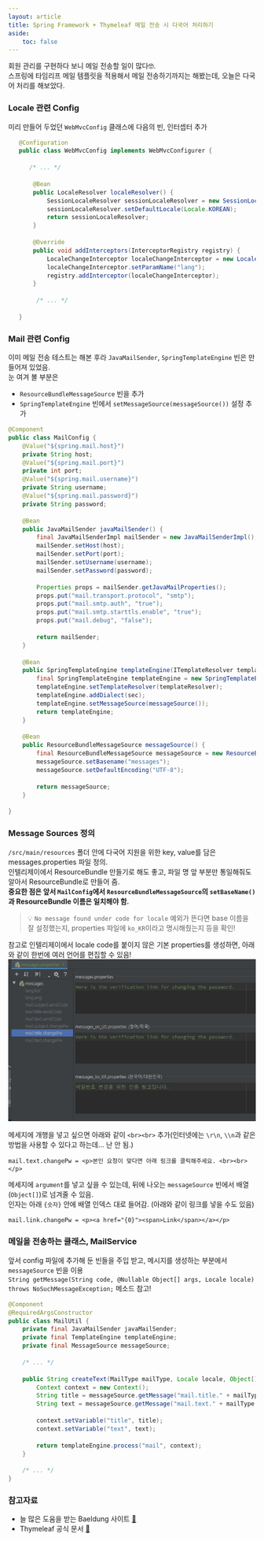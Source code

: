 ```yaml
---
layout: article
title: Spring Framework + Thymeleaf 메일 전송 시 다국어 처리하기
aside:
    toc: false
---
```


회원 관리를 구현하다 보니 메일 전송할 일이 많다🤓. <br/>
스프링에 타임리프 메일 템플릿을 적용해서 메일 전송하기까지는 해봤는데, 오늘은 다국어 처리를 해보았다.

### Locale 관련 Config
미리 만들어 두었던 `WebMvcConfig` 클래스에 다음의 빈, 인터셉터 추가
```java
   @Configuration
   public class WebMvcConfig implements WebMvcConfigurer {

      /* ... */

       @Bean
       public LocaleResolver localeResolver() {
           SessionLocaleResolver sessionLocaleResolver = new SessionLocaleResolver();
           sessionLocaleResolver.setDefaultLocale(Locale.KOREAN);
           return sessionLocaleResolver;
       }

       @Override
       public void addInterceptors(InterceptorRegistry registry) {
           LocaleChangeInterceptor localeChangeInterceptor = new LocaleChangeInterceptor();
           localeChangeInterceptor.setParamName("lang");
           registry.addInterceptor(localeChangeInterceptor);
       }

        /* ... */

   }
```

### Mail 관련 Config
이미 메일 전송 테스트는 해본 후라 `JavaMailSender`, `SpringTemplateEngine` 빈은 만들어져 있었음. <br/>
눈 여겨 볼 부분은
+ `ResourceBundleMessageSource` 빈을 추가
+ `SpringTemplateEngine` 빈에서 `setMessageSource(messageSource())` 설정 추가

```java
@Component
public class MailConfig {
    @Value("${spring.mail.host}")
    private String host;
    @Value("${spring.mail.port}")
    private int port;
    @Value("${spring.mail.username}")
    private String username;
    @Value("${spring.mail.password}")
    private String password;

    @Bean
    public JavaMailSender javaMailSender() {
        final JavaMailSenderImpl mailSender = new JavaMailSenderImpl();
        mailSender.setHost(host);
        mailSender.setPort(port);
        mailSender.setUsername(username);
        mailSender.setPassword(password);

        Properties props = mailSender.getJavaMailProperties();
        props.put("mail.transport.protocol", "smtp");
        props.put("mail.smtp.auth", "true");
        props.put("mail.smtp.starttls.enable", "true");
        props.put("mail.debug", "false");

        return mailSender;
    }

    @Bean
    public SpringTemplateEngine templateEngine(ITemplateResolver templateResolver, SpringSecurityDialect sec) {
        final SpringTemplateEngine templateEngine = new SpringTemplateEngine();
        templateEngine.setTemplateResolver(templateResolver);
        templateEngine.addDialect(sec);
        templateEngine.setMessageSource(messageSource());
        return templateEngine;
    }

    @Bean
    public ResourceBundleMessageSource messageSource() {
        final ResourceBundleMessageSource messageSource = new ResourceBundleMessageSource();
        messageSource.setBasename("messages");
        messageSource.setDefaultEncoding("UTF-8");

        return messageSource;
    }

}
```

### Message Sources 정의
`/src/main/resources` 폴더 안에 다국어 지원을 위한 key, value를 담은 messages.properties 파일 정의. <br/>
인텔리제이에서 ResourceBundle 만들기로 해도 좋고, 파일 명 앞 부분만 통일해줘도 알아서 ResourceBundle로 만들어 줌. <br/>
**중요한 점은 앞서 `MailConfig`에서 `ResourceBundleMessageSource`의 `setBaseName()`과 ResourceBundle 이름은 일치해야 함. <br/>**
> 💡 `No message found under code for locale` 예외가 뜬다면 base 이름을 잘 설정했는지, properties 파일에 `ko_KR`이라고 명시해줬는지 등을 확인!

참고로 인텔리제이에서 locale code를 붙이지 않은 기본 properties를 생성하면, 아래와 같이 한번에 여러 언어를 편집할 수 있음! <br/>
![messages.properties](/assets/images/til/2021-02-15_1.png) <br/>

메세지에 개행을 넣고 싶으면 아래와 같이 `<br><br>` 추가(인터넷에는 `\r\n`, `\\n`과 같은 방법을 사용할 수 있다고 하는데... 난 안 됨.)
```properties
mail.text.changePw = <p>본인 요청이 맞다면 아래 링크를 클릭해주세요. <br><br></p>
```
메세지에 `argument`를 넣고 싶을 수 있는데, 뒤에 나오는 `messageSource` 빈에서 배열(`Object[]`)로 넘겨줄 수 있음. <br/>
인자는 아래 `{숫자}` 안에 배열 인덱스 대로 들어감. (아래와 같이 링크를 넣을 수도 있음)
```properties
mail.link.changePw = <p><a href="{0}"><span>Link</span></a></p>
```

### 메일을 전송하는 클래스, MailService
앞서 config 파일에 추가해 둔 빈들을 주입 받고, 메시지를 생성하는 부분에서 `messageSource` 빈을 이용 <br/>
`String getMessage(String code, @Nullable Object[] args, Locale locale) throws NoSuchMessageException;` 메소드 참고!

```java
@Component
@RequiredArgsConstructor
public class MailUtil {
    private final JavaMailSender javaMailSender;
    private final TemplateEngine templateEngine;
    private final MessageSource messageSource;

    /* ... */

    public String createText(MailType mailType, Locale locale, Object[] variables) {
        Context context = new Context();
        String title = messageSource.getMessage("mail.title." + mailType.getValue(), variables, locale);
        String text = messageSource.getMessage("mail.text." + mailType.getValue(), variables, locale);

        context.setVariable("title", title);
        context.setVariable("text", text);

        return templateEngine.process("mail", context);
    }

    /* ... */
}
```

<!--more-->

### 참고자료
+ 늘 많은 도움을 받는 Baeldung 사이트 [🔗](https://www.baeldung.com/spring-boot-internationalization)
+ Thymeleaf 공식 문서 [🔗](https://www.thymeleaf.org/doc/articles/springmail.html)
